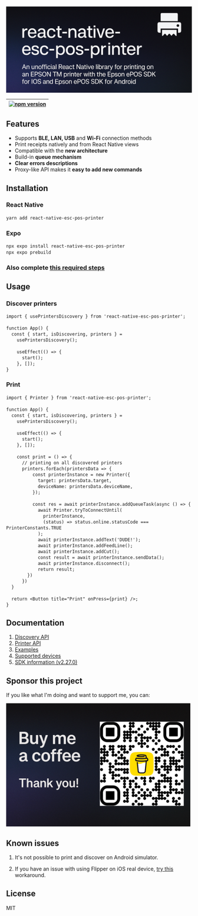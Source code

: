 <p align="center">
  <img src="./docs/assets/printer.png"
     alt="Printer"
/>
</p>

|  [![npm version](https://badge.fury.io/js/react-native-esc-pos-printer.svg)](https://badge.fury.io/js/react-native-esc-pos-printer)  |
|---|

## Features
 - Supports **BLE, LAN, USB** and **Wi-Fi** connection methods
 - Print receipts natively and from React Native views
 - Compatible with the **new architecture**
 - Build-in **queue mechanism**
 - **Clear errors descriptions**
 - Proxy-like API makes it **easy to add new commands**


## Installation

### React Native

```sh
yarn add react-native-esc-pos-printer
```

### Expo

```sh
npx expo install react-native-esc-pos-printer
npx expo prebuild
```



### Also complete [this required steps](./docs/INSTALLATION.md)

## Usage

### Discover printers

```tsx
import { usePrintersDiscovery } from 'react-native-esc-pos-printer';

function App() {
  const { start, isDiscovering, printers } =
    usePrintersDiscovery();

    useEffect(() => {
      start();
    }, []);
}
```

### Print

```tsx
import { Printer } from 'react-native-esc-pos-printer';

function App() {
  const { start, isDiscovering, printers } =
    usePrintersDiscovery();

    useEffect(() => {
      start();
    }, []);

    const print = () => {
      // printing on all discovered printers
      printers.forEach(printersData => {
          const printerInstance = new Printer({
            target: printersData.target,
            deviceName: printersData.deviceName,
          });

          const res = await printerInstance.addQueueTask(async () => {
            await Printer.tryToConnectUntil(
              printerInstance,
              (status) => status.online.statusCode === PrinterConstants.TRUE
            );
            await printerInstance.addText('DUDE!');
            await printerInstance.addFeedLine();
            await printerInstance.addCut();
            const result = await printerInstance.sendData();
            await printerInstance.disconnect();
            return result;
        })
      })
  }

  return <Button title="Print" onPress={print} />;
}

```

## Documentation
1. [Discovery API](./docs/discovery/discovery.md)
2. [Printer API](./docs/printer/Printer.md)
3. [Examples](./docs/QUICK_START.md)
4. [Supported devices](./docs/SUPPORTED_DEVICES.md)
5. [SDK information (v2.27.0)](./docs/SDK.md)

## Sponsor this project
If you like what I'm doing and want to support me, you can:

<p align="left">
  <a href="https://buymeacoffee.com/tr3v3r" target="_blank">
    <img width="500"  src="./docs/assets/coffee.png" alt="Buy me a coffee" />
  </a>
</p>

## Known issues

1. It's not possible to print and discover on Android simulator.

2. If you have an issue with using Flipper on iOS real device, [try this](./docs/flipperWorkaround.md) workaround.

## License

MIT
